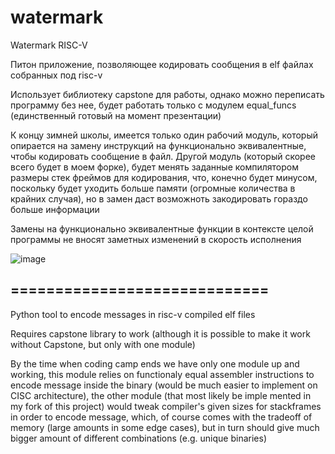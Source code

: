 # watermark
Watermark RISC-V

Питон приложение, позволяющее кодировать сообщения в elf файлах собранных под risc-v


Использует библиотеку capstone для работы, однако можно переписать программу без нее, будет работать только с модулем equal_funcs (единственный готовый
на момент презентации)

К концу зимней школы, имеется только один рабочий модуль, который опирается на замену инструкций на функционально эквивалентные, чтобы кодировать сообщение
в файл. Другой модуль (который скорее всего будет в моем форке), будет менять заданные компилятором размеры стек фреймов для кодирования, что, конечно 
будет минусом, поскольку будет уходить больше памяти (огромные количества в крайних случая), но в замен даст возможноть закодировать гораздо больше информации


Замены на функционально эквивалентные функции в контексте целой программы не вносят заметных изменений в скорость исполнения

![image](https://imgur.com/a/rgNkBhf)

## =============================
Python tool to encode messages in risc-v compiled elf files


Requires capstone library to work (although it is possible to make it work without Capstone, but only with one module)


By the time when coding camp ends we have only one module up and working, this module relies on functionaly equal assembler instructions
to encode message inside the binary (would be much easier to implement on CISC architecture), the other module (that most likely be imple
mented in my fork of this project) would tweak compiler's given sizes for stackframes in order to encode message, which, of course comes
with the tradeoff of memory (large amounts in some edge cases), but in turn should give much bigger amount of different combinations 
(e.g. unique binaries)
